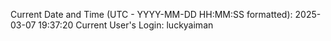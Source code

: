 Current Date and Time (UTC - YYYY-MM-DD HH:MM:SS formatted): 2025-03-07 19:37:20
Current User's Login: luckyaiman
